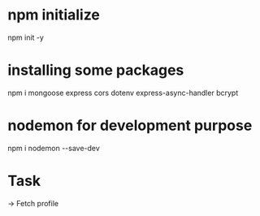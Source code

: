 # npm initialize

npm init -y

# installing some packages

npm i mongoose express cors dotenv express-async-handler bcrypt

# nodemon for development purpose

npm i nodemon --save-dev

# Task

-> Fetch profile

<!--
#git branches imp cmds

##list branches

git branch (gives only local git branches)

git branch -a (gives both local and remote branches)

###to travel through branches

git checkout 'branchname' if branch already exists in local or remote

git checkout -b 'branchname' if branch doesn't exist, this creates new one

####branch pull and push

git pull 'remote' 'branchname'

git push 'remote' 'branchname'

#####delete branches
git branch -d 'branchname' deletes the local branch
git branch -dr 'remote'/'branchname' deletes the tracking branch
git push 'remote' -d 'branchname' deletes the remote branch

###### branch diff cmd
git diff remote/branchname..remote/branchname

####### branch merge
git merge 'branchname'

## STEPS:
1. Check present working local branch
2. Pull origin master
3. Experiment
4. Push origin personal branch
5. Go to github and create a new pull request
6. if approved by owner, keep a copy in local master branch by pulling remote master again

NOTE: in most cases remote is origin and branchname is not the master
 -->
